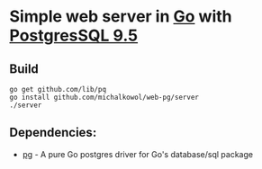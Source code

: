 # Simple web server in [Go](http://golang.org) with [PostgresSQL 9.5](http://www.postgresql.org/)

## Build
```
go get github.com/lib/pq
go install github.com/michalkowol/web-pg/server
./server
```

## Dependencies:
* [pg](https://github.com/lib/pq) - A pure Go postgres driver for Go's database/sql package